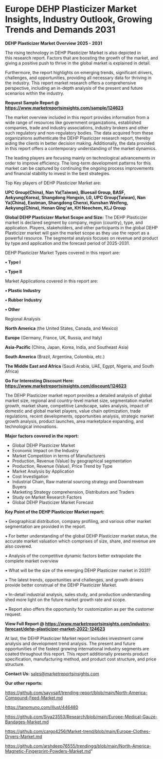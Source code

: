 # Europe DEHP Plasticizer Market Insights, Industry Outlook, Growing Trends and Demands 2031

<Strong> DEHP Plasticizer Market Overview 2025 - 2031</strong>

The rising technology in DEHP Plasticizer Market is also depicted in this research report. Factors that are boosting the growth of the market, and giving a positive push to thrive in the global market is explained in detail.

Furthermore, the report highlights on emerging trends, significant drivers, challenges, and opportunities, providing all necessary data for thriving in the industry. This report market research offers a comprehensive perspective, including an in-depth analysis of the present and future scenarios within the industry.

<strong>Request Sample Report @ <a href=https://www.marketreportsinsights.com/sample/124623>https://www.marketreportsinsights.com/sample/124623</a></strong>

The market overview included in this report provides information from a wide range of resources like government organizations, established companies, trade and industry associations, industry brokers and other such regulatory and non-regulatory bodies. The data acquired from these organizations authenticate the DEHP Plasticizer research report, thereby aiding the clients in better decision making. Additionally, the data provided in this report offers a contemporary understanding of the market dynamics.

The leading players are focusing mainly on technological advancements in order to improve efficiency. The long-term development patterns for this market can be captured by continuing the ongoing process improvements and financial stability to invest in the best strategies.

Top Key players of DEHP Plasticizer Market are:

<strong>UPC Group(China), Nan Ya(Taiwan), Bluesail Group, BASF, Aekyung(Korea), Shangdong Hongxin, LG, UPC Group(Taiwan), Nan Ya(China), Eastman, Shangdong Chenxi, Kunshan Weifeng, Aekyung(China), Henan Qing'an, KH Neochem, KLJ Group</strong>

<strong><b>Global DEHP Plasticizer Market Scope and Size:</b></strong>
The DEHP Plasticizer market is declared segment by company, region (country), type, and application. Players, stakeholders, and other participants in the global DEHP Plasticizer market will gain the market scope as they use the report as a powerful resource. The segmental analysis focuses on revenue and product by type and application and the forecast period of 2025-2031.

DEHP Plasticizer Market Types covered in this report are:

<strong>• Type I

• Type II</strong>

Market Applications covered in this report are:

<strong>• Plastic Industry

• Rubber Industry

• Other</strong> 

Regional Analysis

<strong>North America</strong> (the United States, Canada, and Mexico)

<strong>Europe</strong> (Germany, France, UK, Russia, and Italy)

<strong>Asia-Pacific</strong> (China, Japan, Korea, India, and Southeast Asia)

<strong>South America</strong> (Brazil, Argentina, Colombia, etc.)

<strong>The Middle East and Africa</strong> (Saudi Arabia, UAE, Egypt, Nigeria, and South Africa)

<strong>Go For Interesting Discount Here: <a href=https://www.marketreportsinsights.com/discount/124623>https://www.marketreportsinsights.com/discount/124623</a></strong>

The DEHP Plasticizer market report provides a detailed analysis of global market size, regional and country-level market size, segmentation market growth, market share, competitive Landscape, sales analysis, impact of domestic and global market players, value chain optimization, trade regulations, recent developments, opportunities analysis, strategic market growth analysis, product launches, area marketplace expanding, and technological innovations.

<strong><b>Major factors covered in the report:</b></strong>
<ul>
  <li>Global DEHP Plasticizer Market </li>
  <li>Economic Impact on the Industry</li>
  <li>Market Competition in terms of Manufacturers</li>
  <li>Production, Revenue (Value) by geographical segmentation</li>
  <li>Production, Revenue (Value), Price Trend by Type</li>
  <li>Market Analysis by Application</li>
  <li>Cost Investigation</li>
  <li>Industrial Chain, Raw material sourcing strategy and Downstream Buyers</li>
  <li>Marketing Strategy comprehension, Distributors and Traders</li>
  <li>Study on Market Research Factors</li>
  <li>Global DEHP Plasticizer Market Forecast</li>
</ul>

<strong><b>Key Point of the DEHP Plasticizer Market report:</b></strong>

• Geographical distribution, company profiling, and various other market segmentation are provided in the report.

• For better understanding of the global DEHP Plasticizer market status, the accurate market valuation which comprises of size, share, and revenue are also covered.

• Analysis of the competitive dynamic factors better extrapolate the complete market overview

• What will be the size of the emerging DEHP Plasticizer market in 2031?

• The latest trends, opportunities and challenges, and growth drivers provide better construal of the DEHP Plasticizer Market.

• In-detail industrial analysis, sales study, and production understanding shed more light on the future market growth rate and scope.

• Report also offers the opportunity for customization as per the customer request.

<strong><b>View Full Report @ <a href=https://www.marketreportsinsights.com/industry-forecast/dehp-plasticizer-market-2022-124623>https://www.marketreportsinsights.com/industry-forecast/dehp-plasticizer-market-2022-124623</a></b></strong>


At last, the DEHP Plasticizer Market report includes investment come analysis and development trend analysis. The present and future opportunities of the fastest growing international industry segments are coated throughout this report. This report additionally presents product specification, manufacturing method, and product cost structure, and price structure.

<strong>Contact Us:</strong>
sales@marketreportsinsights.com

<strong>Our other reports:</strong>

<a href=https://github.com/sayysaif/trending-report/blob/main/North-America-Compound-Feed-Market.md>https://github.com/sayysaif/trending-report/blob/main/North-America-Compound-Feed-Market.md</a>

<a href=https://tanomuno.com/illust/446480>https://tanomuno.com/illust/446480</a>

<a href=https://github.com/Siya23553/Research/blob/main/Europe-Medical-Gauze-Bandages-Market.md>https://github.com/Siya23553/Research/blob/main/Europe-Medical-Gauze-Bandages-Market.md</a>

<a href=https://github.com/cargo4256/Market-trend/blob/main/Europe-Clothes-Dryers-Market.md>https://github.com/cargo4256/Market-trend/blob/main/Europe-Clothes-Dryers-Market.md</a>

<a href=https://github.com/arshdeep76555/trendingg/blob/main/North-America-Magnetic-Fingerprint-Powders-Market.md>https://github.com/arshdeep76555/trendingg/blob/main/North-America-Magnetic-Fingerprint-Powders-Market.md</a>"
